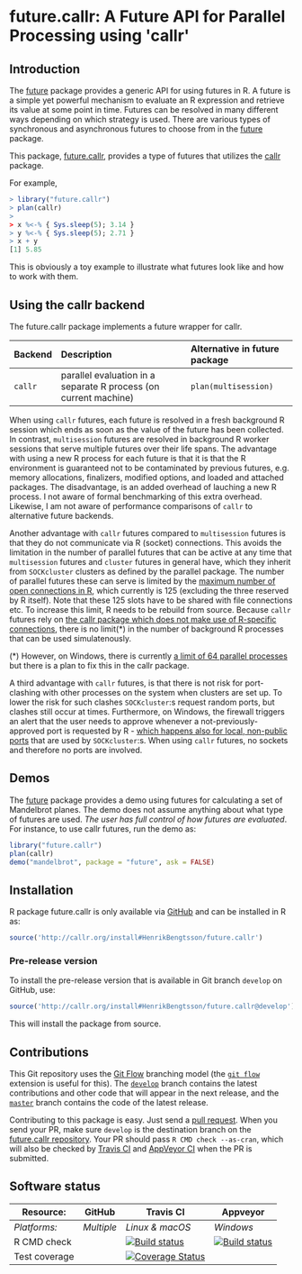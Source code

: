 # future.callr: A Future API for Parallel Processing using 'callr'

## Introduction
The [future] package provides a generic API for using futures in R.
A future is a simple yet powerful mechanism to evaluate an R expression
and retrieve its value at some point in time.  Futures can be resolved
in many different ways depending on which strategy is used.
There are various types of synchronous and asynchronous futures to
choose from in the [future] package.

This package, [future.callr], provides a type of futures that
utilizes the [callr] package.

For example,
```r
> library("future.callr")
> plan(callr)
>
> x %<-% { Sys.sleep(5); 3.14 }
> y %<-% { Sys.sleep(5); 2.71 }
> x + y
[1] 5.85
```
This is obviously a toy example to illustrate what futures look like
and how to work with them.


## Using the callr backend
The future.callr package implements a future wrapper for callr.


| Backend | Description                                                      | Alternative in future package
|:--------|:-----------------------------------------------------------------|:------------------------------
| `callr` | parallel evaluation in a separate R process (on current machine) | `plan(multisession)`

When using `callr` futures, each future is resolved in a fresh background R session which ends as soon as the value of the future has been collected.   In contrast, `multisession` futures are resolved in background R worker sessions that serve multiple futures over their life spans.  The advantage with using a new R process for each future is that it is that the R environment is guaranteed not to be contaminated by previous futures, e.g. memory allocations, finalizers, modified options, and loaded and attached packages.  The disadvantage, is an added overhead of lauching a new R process.  I not aware of formal benchmarking of this extra overhead.  Likewise, I am not aware of performance comparisons of `callr` to alternative future backends.

Another advantage with `callr` futures compared to `multisession` futures is that they do not communicate via R (socket) connections.  This avoids the limitation in the number of parallel futures that can be active at any time that `multisession` futures and `cluster` futures in general have, which they inherit from `SOCKcluster` clusters as defined by the parallel package.  The number of parallel futures these can serve is limited by the [maximum number of open connections in R](https://github.com/HenrikBengtsson/Wishlist-for-R/issues/28), which currently is 125 (excluding the three reserved by R itself).  Note that these 125 slots have to be shared with file connections etc.  To increase this limit, R needs to be rebuild from source.  Because `callr` futures rely on [the callr package which does not make use of R-specific connections](https://github.com/r-lib/processx/issues/91), there is no limit(*) in the number of background R processes that can be used simulatenously.

(*) However, on Windows, there is currently [a limit of 64 parallel processes](https://github.com/r-lib/processx/issues/91#issuecomment-351214242) but there is a plan to fix this in the callr package.

A third advantage with `callr` futures, is that there is not risk for port-clashing with other processes on the system when clusters are set up.  To lower the risk for such clashes `SOCKcluster`:s request random ports, but clashes still occur at times.   Furthermore, on Windows, the firewall triggers an alert that the user needs to approve whenever a not-previously-approved port is requested by R - [which happens also for local, non-public ports](https://stackoverflow.com/questions/47353848/localhost-connection-without-firewall-popup/47542866) that are used by `SOCKcluster`:s.  When using `callr` futures, no sockets and therefore no ports are involved.




## Demos
The [future] package provides a demo using futures for calculating a
set of Mandelbrot planes.  The demo does not assume anything about
what type of futures are used.
_The user has full control of how futures are evaluated_.
For instance, to use callr futures, run the demo as:
```r
library("future.callr")
plan(callr)
demo("mandelbrot", package = "future", ask = FALSE)
```


[callr]: https://cran.r-project.org/package=callr
[future]: https://cran.r-project.org/package=future
[future.callr]: https://github.com/HenrikBengtsson/callr

## Installation
R package future.callr is only available via [GitHub](https://github.com/HenrikBengtsson/future.callr) and can be installed in R as:
```r
source('http://callr.org/install#HenrikBengtsson/future.callr')
```

### Pre-release version

To install the pre-release version that is available in Git branch `develop` on GitHub, use:
```r
source('http://callr.org/install#HenrikBengtsson/future.callr@develop')
```
This will install the package from source.  



## Contributions

This Git repository uses the [Git Flow](http://nvie.com/posts/a-successful-git-branching-model/) branching model (the [`git flow`](https://github.com/petervanderdoes/gitflow-avh) extension is useful for this).  The [`develop`](https://github.com/HenrikBengtsson/future.callr/tree/develop) branch contains the latest contributions and other code that will appear in the next release, and the [`master`](https://github.com/HenrikBengtsson/future.callr) branch contains the code of the latest release.

Contributing to this package is easy.  Just send a [pull request](https://help.github.com/articles/using-pull-requests/).  When you send your PR, make sure `develop` is the destination branch on the [future.callr repository](https://github.com/HenrikBengtsson/future.callr).  Your PR should pass `R CMD check --as-cran`, which will also be checked by <a href="https://travis-ci.org/HenrikBengtsson/future.callr">Travis CI</a> and <a href="https://ci.appveyor.com/project/HenrikBengtsson/future-callr">AppVeyor CI</a> when the PR is submitted.


## Software status

| Resource:     | GitHub        | Travis CI       | Appveyor         |
| ------------- | ------------------- | --------------- | ---------------- |
| _Platforms:_  | _Multiple_          | _Linux & macOS_ | _Windows_        |
| R CMD check   |  | <a href="https://travis-ci.org/HenrikBengtsson/future.callr"><img src="https://travis-ci.org/HenrikBengtsson/future.callr.svg" alt="Build status"></a>   | <a href="https://ci.appveyor.com/project/HenrikBengtsson/future-callr"><img src="https://ci.appveyor.com/api/projects/status/github/HenrikBengtsson/future.callr?svg=true" alt="Build status"></a> |
| Test coverage |                     | <a href="https://codecov.io/gh/HenrikBengtsson/future.callr"><img src="https://codecov.io/gh/HenrikBengtsson/future.callr/branch/develop/graph/badge.svg" alt="Coverage Status"/></a>     |                  |
